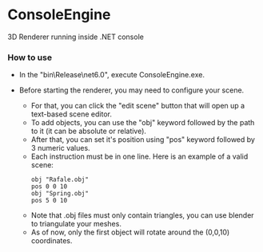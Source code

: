 # ConsoleEngine
3D Renderer running inside .NET console 

### How to use
- In the "bin\Release\net6.0", execute ConsoleEngine.exe.

- Before starting the renderer, you may need to configure your scene.
  - For that, you can click the "edit scene" button that will open up a text-based scene editor.
  - To add objects, you can use the "obj" keyword followed by the path to it (it can be absolute or relative).
  - After that, you can set it's position using "pos" keyword followed by 3 numeric values.
  - Each instruction must be in one line. Here is an example of a valid scene:
    ```
    obj "Rafale.obj"
    pos 0 0 10
    obj "Spring.obj"
    pos 5 0 10
    ```
  - Note that .obj files must only contain triangles, you can use blender to triangulate your meshes.
  - As of now, only the first object will rotate around the (0,0,10) coordinates.
